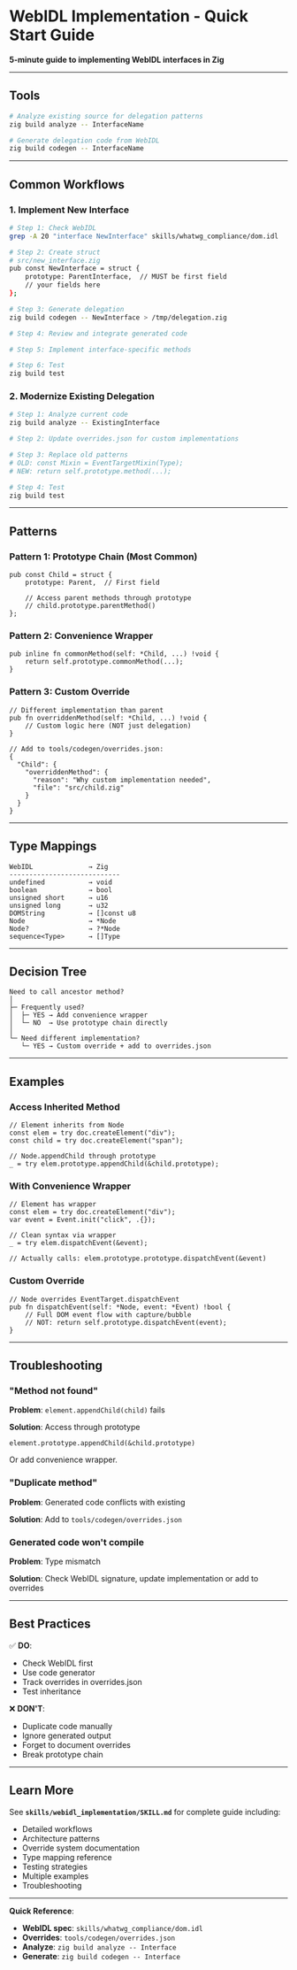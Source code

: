 # WebIDL Implementation - Quick Start Guide

**5-minute guide to implementing WebIDL interfaces in Zig**

---

## Tools

```bash
# Analyze existing source for delegation patterns
zig build analyze -- InterfaceName

# Generate delegation code from WebIDL
zig build codegen -- InterfaceName
```

---

## Common Workflows

### 1. Implement New Interface

```bash
# Step 1: Check WebIDL
grep -A 20 "interface NewInterface" skills/whatwg_compliance/dom.idl

# Step 2: Create struct
# src/new_interface.zig
pub const NewInterface = struct {
    prototype: ParentInterface,  // MUST be first field
    // your fields here
};

# Step 3: Generate delegation
zig build codegen -- NewInterface > /tmp/delegation.zig

# Step 4: Review and integrate generated code

# Step 5: Implement interface-specific methods

# Step 6: Test
zig build test
```

### 2. Modernize Existing Delegation

```bash
# Step 1: Analyze current code
zig build analyze -- ExistingInterface

# Step 2: Update overrides.json for custom implementations

# Step 3: Replace old patterns
# OLD: const Mixin = EventTargetMixin(Type);
# NEW: return self.prototype.method(...);

# Step 4: Test
zig build test
```

---

## Patterns

### Pattern 1: Prototype Chain (Most Common)

```zig
pub const Child = struct {
    prototype: Parent,  // First field
    
    // Access parent methods through prototype
    // child.prototype.parentMethod()
};
```

### Pattern 2: Convenience Wrapper

```zig
pub inline fn commonMethod(self: *Child, ...) !void {
    return self.prototype.commonMethod(...);
}
```

### Pattern 3: Custom Override

```zig
// Different implementation than parent
pub fn overriddenMethod(self: *Child, ...) !void {
    // Custom logic here (NOT just delegation)
}

// Add to tools/codegen/overrides.json:
{
  "Child": {
    "overriddenMethod": {
      "reason": "Why custom implementation needed",
      "file": "src/child.zig"
    }
  }
}
```

---

## Type Mappings

```
WebIDL              → Zig
----------------------------
undefined           → void
boolean             → bool
unsigned short      → u16
unsigned long       → u32
DOMString           → []const u8
Node                → *Node
Node?               → ?*Node
sequence<Type>      → []Type
```

---

## Decision Tree

```
Need to call ancestor method?
│
├─ Frequently used?
│  ├─ YES → Add convenience wrapper
│  └─ NO  → Use prototype chain directly
│
└─ Need different implementation?
   └─ YES → Custom override + add to overrides.json
```

---

## Examples

### Access Inherited Method

```zig
// Element inherits from Node
const elem = try doc.createElement("div");
const child = try doc.createElement("span");

// Node.appendChild through prototype
_ = try elem.prototype.appendChild(&child.prototype);
```

### With Convenience Wrapper

```zig
// Element has wrapper
const elem = try doc.createElement("div");
var event = Event.init("click", .{});

// Clean syntax via wrapper
_ = try elem.dispatchEvent(&event);

// Actually calls: elem.prototype.prototype.dispatchEvent(&event)
```

### Custom Override

```zig
// Node overrides EventTarget.dispatchEvent
pub fn dispatchEvent(self: *Node, event: *Event) !bool {
    // Full DOM event flow with capture/bubble
    // NOT: return self.prototype.dispatchEvent(event);
}
```

---

## Troubleshooting

### "Method not found"

**Problem**: `element.appendChild(child)` fails

**Solution**: Access through prototype
```zig
element.prototype.appendChild(&child.prototype)
```

Or add convenience wrapper.

### "Duplicate method"

**Problem**: Generated code conflicts with existing

**Solution**: Add to `tools/codegen/overrides.json`

### Generated code won't compile

**Problem**: Type mismatch

**Solution**: Check WebIDL signature, update implementation or add to overrides

---

## Best Practices

✅ **DO**:
- Check WebIDL first
- Use code generator
- Track overrides in overrides.json
- Test inheritance

❌ **DON'T**:
- Duplicate code manually
- Ignore generated output
- Forget to document overrides
- Break prototype chain

---

## Learn More

See **`skills/webidl_implementation/SKILL.md`** for complete guide including:
- Detailed workflows
- Architecture patterns
- Override system documentation
- Type mapping reference
- Testing strategies
- Multiple examples
- Troubleshooting

---

**Quick Reference**:
- **WebIDL spec**: `skills/whatwg_compliance/dom.idl`
- **Overrides**: `tools/codegen/overrides.json`
- **Analyze**: `zig build analyze -- Interface`
- **Generate**: `zig build codegen -- Interface`
